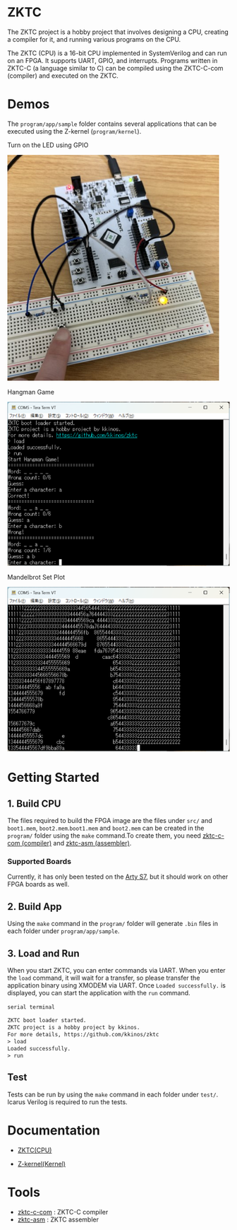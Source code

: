 # ZKTC

The ZKTC project is a hobby project that involves designing a CPU, creating a compiler for it, and running various programs on the CPU.

The ZKTC (CPU) is a 16-bit CPU implemented in SystemVerilog and can run on an FPGA. It supports UART, GPIO, and interrupts. Programs written in ZKTC-C (a language similar to C) can be compiled using the ZKTC-C-com (compiler) and executed on the ZKTC.

# Demos

The `program/app/sample` folder contains several applications that can be executed using the Z-kernel (`program/kernel`).

Turn on the LED using GPIO

![](docs/img/demo1.jpeg)

Hangman Game

![](docs/img/demo2.png)

Mandelbrot Set Plot

![](docs/img/demo3.png)

# Getting Started

## 1. Build CPU

The files required to build the FPGA image are the files under `src/` and `boot1.mem`, `boot2.mem`.`boot1.mem` and `boot2.mem` can be created in the `program/` folder using the `make` command.To create them, you need [zktc-c-com (compiler)](https://github.com/kkinos/zktc-c-com) and [zktc-asm (assembler)](https://github.com/kkinos/zktc-asm).

### Supported Boards

Currently, it has only been tested on the [Arty S7](https://digilent.com/reference/programmable-logic/arty-s7/start?srsltid=AfmBOoqxFrCdESt4ksl70eiFWwYsTQBADN3AJXtrOcHicnS3QMfPCqvx), but it should work on other FPGA boards as well.

## 2. Build App

Using the `make` command in the `program/` folder will generate `.bin` files in each folder under `program/app/sample`.

## 3. Load and Run

When you start ZKTC, you can enter commands via UART. When you enter the `load` command, it will wait for a transfer, so please transfer the application binary using XMODEM via UART. Once `Loaded successfully.` is displayed, you can start the application with the `run` command.

`serial terminal`

```
ZKTC boot loader started.
ZKTC project is a hobby project by kkinos.
For more details, https://github.com/kkinos/zktc
> load
Loaded successfully.
> run
```

## Test

Tests can be run by using the `make` command in each folder under `test/`. Icarus Verilog is required to run the tests.

# Documentation

- [ZKTC(CPU)](docs/zktc_document_en.md)

- [Z-kernel(Kernel)](docs/z_kernel_document_en.md)

# Tools

- [zktc-c-com](https://github.com/kkinos/zktc-c-com) : ZKTC-C compiler
- [zktc-asm](https://github.com/kkinos/zktc-asm) : ZKTC assembler
